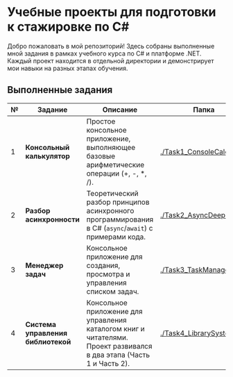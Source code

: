 # Учебные проекты для подготовки к стажировке по C#

Добро пожаловать в мой репозиторий! Здесь собраны выполненные мной задания в рамках учебного курса по C# и платформе .NET. Каждый проект находится в отдельной директории и демонстрирует мои навыки на разных этапах обучения.

## Выполненные задания

| № | Задание | Описание | Папка |
|---|---|---|---|
| 1 | **Консольный калькулятор** | Простое консольное приложение, выполняющее базовые арифметические операции (+, -, *, /). | [./Task1_ConsoleCalculator](./Task1_ConsoleCalculator) |
| 2 | **Разбор асинхронности** | Теоретический разбор принципов асинхронного программирования в C# (`async`/`await`) с примерами кода. | [./Task2_AsyncDeepDive](./Task2_AsyncDeepDive) |
| 3 | **Менеджер задач** | Консольное приложение для создания, просмотра и управления списком задач. | [./Task3_TaskManager](./Task3_TaskManager) |
| 4 | **Система управления библиотекой** | Консольное приложение для управления каталогом книг и читателями. Проект развивался в два этапа (Часть 1 и Часть 2). | [./Task4_LibrarySystem](./Task4_LibrarySystem) |